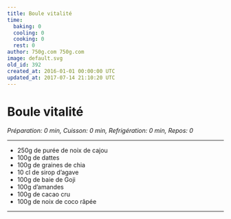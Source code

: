 ```yaml
---
title: Boule vitalité
time:
  baking: 0
  cooling: 0
  cooking: 0
  rest: 0
author: 750g.com 750g.com
image: default.svg
old_id: 392
created_at: 2016-01-01 00:00:00 UTC
updated_at: 2017-07-14 21:10:20 UTC
---
```


# Boule vitalité

*Préparation: 0 min, Cuisson: 0 min, Refrigération: 0 min, Repos: 0*

---

- 250g de purée de noix de cajou
- 100g de dattes
- 100g de graines de chia
- 10 cl de sirop d’agave
- 100g de baie de Goji
- 100g d’amandes
- 100g de cacao cru
- 100g de noix de coco râpée

---



